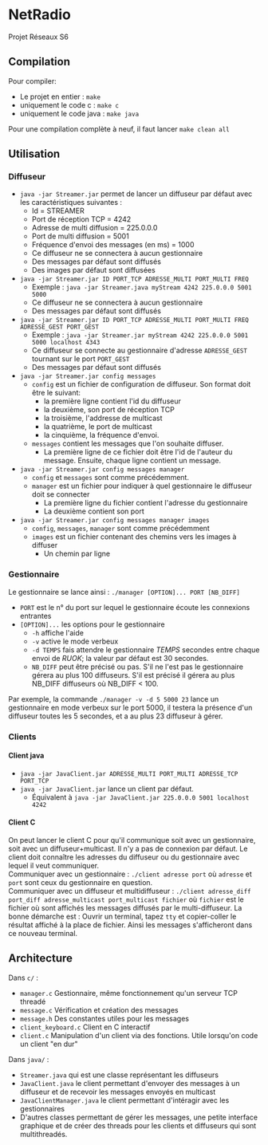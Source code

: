 # NetRadio
Projet Réseaux S6

## Compilation

Pour compiler:
- Le projet en entier : `make`
- uniquement le code c : `make c`
- uniquement le code java : `make java`

Pour une compilation complète à neuf, il faut lancer `make clean all`

## Utilisation
### Diffuseur

* `java -jar Streamer.jar` permet de lancer un diffuseur par défaut avec les caractéristiques suivantes :
    * Id = STREAMER
    * Port de réception TCP = 4242
    * Adresse de multi diffusion = 225.0.0.0
    * Port de multi diffusion = 5001
    * Fréquence d'envoi des messages (en ms) = 1000
    * Ce diffuseur ne se connectera à aucun gestionnaire
    * Des messages par défaut sont diffusés
    * Des images par défaut sont diffusées
* `java -jar Streamer.jar ID PORT_TCP ADRESSE_MULTI PORT_MULTI FREQ`
   * Exemple : `java -jar Streamer.java myStream 4242 225.0.0.0 5001 5000`
   * Ce diffuseur ne se connectera à aucun gestionnaire
   * Des messages par défaut sont diffusés
* `java -jar Streamer.jar ID PORT_TCP ADRESSE_MULTI PORT_MULTI FREQ ADRESSE_GEST PORT_GEST`
   * Exemple : `java -jar Streamer.jar myStream 4242 225.0.0.0 5001 5000 localhost 4343`
   * Ce diffuseur se connecte au gestionnaire d'adresse `ADRESSE_GEST` tournant sur le port `PORT_GEST`
   * Des messages par défaut sont diffusés
* `java -jar Streamer.jar config messages`
   * `config` est un fichier de configuration de diffuseur. Son format doit être le suivant:
      * la première ligne contient l'id du diffuseur
      * la deuxième, son port de réception TCP
      * la troisième, l'addresse de multicast
      * la quatrième, le port de multicast
      * la cinquième, la fréquence d'envoi.
   * `messages` contient les messages que l'on souhaite diffuser.
      * La première ligne de ce fichier doit être l'id de l'auteur du message. Ensuite, chaque ligne contient un message.
* `java -jar Streamer.jar config messages manager`
   * `config` et `messages` sont comme précédemment.
   * `manager` est un fichier pour indiquer à quel gestionnaire le diffuseur doit se connecter
      * La première ligne du fichier contient l'adresse du gestionnaire
      * La deuxième contient son port
* `java -jar Streamer.jar config messages manager images`
   * `config`, `messages`, `manager` sont comme précédemment
   * `images` est un fichier contenant des chemins vers les images à diffuser
      * Un chemin par ligne


### Gestionnaire
Le gestionnaire se lance ainsi : `./manager [OPTION]... PORT [NB_DIFF]`
- `PORT` est le n° du port sur lequel le gestionnaire écoute les connexions entrantes
- `[OPTION]...` les options pour le gestionnaire
   - `-h` affiche l'aide
   - `-v` active le mode verbeux
   - `-d TEMPS` fais attendre le gestionnaire *TEMPS* secondes entre chaque envoi de *RUOK*; la valeur par défaut est 30 secondes.
   - `NB_DIFF` peut être précisé ou pas. S'il ne l'est pas le gestionnaire 
    gérera au plus 100 diffuseurs. S'il est précisé il gérera au plus NB_DIFF diffuseurs où NB_DIFF < 100.

Par exemple, la commande `./manager -v -d 5 5000 23` lance un gestionnaire en mode verbeux sur le port 5000, il testera la présence d'un diffuseur toutes les 5 secondes, et a au plus 23 diffuseur à gérer.  


### Clients
#### Client java
* `java -jar JavaClient.jar ADRESSE_MULTI PORT_MULTI ADRESSE_TCP PORT_TCP`
* `java -jar JavaClient.jar` lance un client par défaut. 
   * Équivalent à `java -jar JavaClient.jar 225.0.0.0 5001 localhost 4242` 

#### Client C 
On peut lancer le client C pour qu'il communique soit avec un gestionnaire, soit avec un diffuseur+multicast. Il n'y a pas de connexion par défaut. Le client doit connaître les adresses du diffuseur ou du gestionnaire avec lequel il veut communiquer.  
Communiquer avec un gestionnaire : ``./client adresse port`` où ``adresse`` et ``port`` sont ceux du gestionnaire en question.  
Communiquer avec un diffuseur et multidiffuseur : ``./client adresse_diff port_diff adresse_multicast port_multicast fichier`` où ``fichier`` est le fichier où sont affichés les messages diffusés par le multi-diffuseur. La bonne démarche est : Ouvrir un terminal, tapez ``tty`` et copier-coller le résultat affiché à la place de fichier. Ainsi les messages s'afficheront dans ce nouveau terminal.
 
 ## Architecture
 Dans `c/` :
 *  `manager.c` Gestionnaire, même fonctionnement qu'un serveur TCP threadé
 *  `message.c` Vérification et création des messages
 *  `message.h` Des constantes utiles pour les messages
 *  `client_keyboard.c` Client en C interactif
 *  `client.c` Manipulation d'un client via des fonctions. Utile lorsqu'on code un client "en dur"

Dans `java/` :
* `Streamer.java` qui est une classe représentant les diffuseurs
* `JavaClient.java` le client permettant d'envoyer des messages à un diffuseur et de recevoir les messages envoyés en multicast
* `JavaClientManager.java` le client permettant d'intéragir avec les gestionnaires
* D'autres classes permettant de gérer les messages, une petite interface graphique et de créer des threads pour les clients et diffuseurs qui sont multithreadés.


